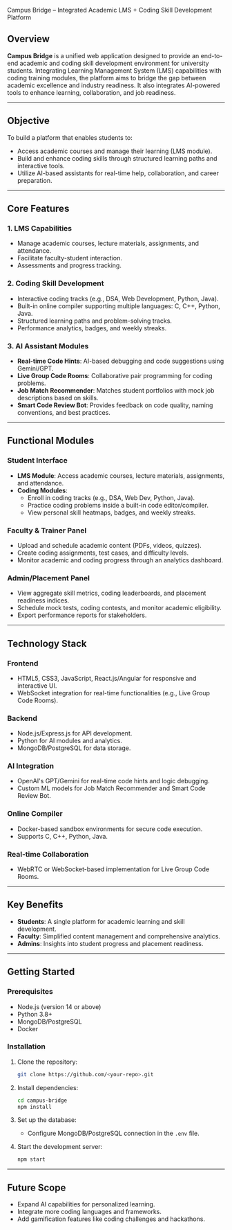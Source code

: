  Campus Bridge – Integrated Academic LMS + Coding Skill Development Platform

## Overview

**Campus Bridge** is a unified web application designed to provide an end-to-end academic and coding skill development environment for university students. Integrating Learning Management System (LMS) capabilities with coding training modules, the platform aims to bridge the gap between academic excellence and industry readiness. It also integrates AI-powered tools to enhance learning, collaboration, and job readiness.

---

## Objective

To build a platform that enables students to:
- Access academic courses and manage their learning (LMS module).
- Build and enhance coding skills through structured learning paths and interactive tools.
- Utilize AI-based assistants for real-time help, collaboration, and career preparation.

---

## Core Features

### 1. **LMS Capabilities**
- Manage academic courses, lecture materials, assignments, and attendance.
- Facilitate faculty-student interaction.
- Assessments and progress tracking.

### 2. **Coding Skill Development**
- Interactive coding tracks (e.g., DSA, Web Development, Python, Java).
- Built-in online compiler supporting multiple languages: C, C++, Python, Java.
- Structured learning paths and problem-solving tracks.
- Performance analytics, badges, and weekly streaks.

### 3. **AI Assistant Modules**
- **Real-time Code Hints**: AI-based debugging and code suggestions using Gemini/GPT.
- **Live Group Code Rooms**: Collaborative pair programming for coding problems.
- **Job Match Recommender**: Matches student portfolios with mock job descriptions based on skills.
- **Smart Code Review Bot**: Provides feedback on code quality, naming conventions, and best practices.

---

## Functional Modules

### **Student Interface**
- **LMS Module**: Access academic courses, lecture materials, assignments, and attendance.
- **Coding Modules**:
  - Enroll in coding tracks (e.g., DSA, Web Dev, Python, Java).
  - Practice coding problems inside a built-in code editor/compiler.
  - View personal skill heatmaps, badges, and weekly streaks.

### **Faculty & Trainer Panel**
- Upload and schedule academic content (PDFs, videos, quizzes).
- Create coding assignments, test cases, and difficulty levels.
- Monitor academic and coding progress through an analytics dashboard.

### **Admin/Placement Panel**
- View aggregate skill metrics, coding leaderboards, and placement readiness indices.
- Schedule mock tests, coding contests, and monitor academic eligibility.
- Export performance reports for stakeholders.

---

## Technology Stack

### **Frontend**
- HTML5, CSS3, JavaScript, React.js/Angular for responsive and interactive UI.
- WebSocket integration for real-time functionalities (e.g., Live Group Code Rooms).

### **Backend**
- Node.js/Express.js for API development.
- Python for AI modules and analytics.
- MongoDB/PostgreSQL for data storage.

### **AI Integration**
- OpenAI's GPT/Gemini for real-time code hints and logic debugging.
- Custom ML models for Job Match Recommender and Smart Code Review Bot.

### **Online Compiler**
- Docker-based sandbox environments for secure code execution.
- Supports C, C++, Python, Java.

### **Real-time Collaboration**
- WebRTC or WebSocket-based implementation for Live Group Code Rooms.

---

## Key Benefits

- **Students**: A single platform for academic learning and skill development.
- **Faculty**: Simplified content management and comprehensive analytics.
- **Admins**: Insights into student progress and placement readiness.

---

## Getting Started

### Prerequisites
- Node.js (version 14 or above)
- Python 3.8+
- MongoDB/PostgreSQL
- Docker

### Installation
1. Clone the repository:
   ```bash
   git clone https://github.com/<your-repo>.git
   ```
2. Install dependencies:
   ```bash
   cd campus-bridge
   npm install
   ```
3. Set up the database:
   - Configure MongoDB/PostgreSQL connection in the `.env` file.

4. Start the development server:
   ```bash
   npm start
   ```

---

## Future Scope

- Expand AI capabilities for personalized learning.
- Integrate more coding languages and frameworks.
- Add gamification features like coding challenges and hackathons.

